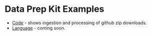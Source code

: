 # Data Prep Kit Examples

* [Code](code) - shows ingestion and processing of github zip downloads.
* [Language](language) - coming soon.
